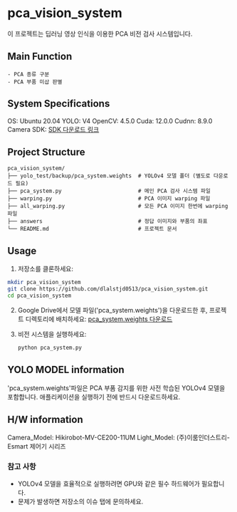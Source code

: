# pca_vision_system
이 프로젝트는 딥러닝 영상 인식을 이용한 PCA 비전 검사 시스템입니다.

## Main Function
    - PCA 종류 구분
    - PCA 부품 미삽 판별

##  System Specifications
OS: Ubuntu 20.04
YOLO: V4
OpenCV: 4.5.0
Cuda: 12.0.0
Cudnn: 8.9.0
Camera SDK: [SDK 다운로드 링크](https://www.hikrobotics.com/en/machinevision/service/download/)

## Project Structure
```
pca_vision_system/
├── yolo_test/backup/pca_system.weights  # YOLOv4 모델 폴더 (별도로 다운로드 필요)
├── pca_system.py                        # 메인 PCA 검사 시스템 파일
├── warping.py                           # PCA 이미지 warping 파일
├── all_warping.py                       # 모든 PCA 이미지 한번에 warping 파일
├── answers                              # 정답 이미지와 부품의 좌표
└── README.md                            # 프로젝트 문서
```
## Usage
 1. 저장소를 클론하세요:
   ```bash
   mkdir pca_vision_system
   git clone https://github.com/dlalstjd0513/pca_vision_system.git
   cd pca_vision_system
  ```
 2. Google Drive에서 모델 파일('pca_system.weights')을 다운로드한 후, 프로젝트 디렉토리에 배치하세요:
   [pca_system.weights 다운로드](https://drive.google.com/drive/folders/1fdI0GUPcIlD-0MqyfcjGb_iCTmjt74aF?usp=drive_link)
 
 3. 비전 시스템을 실행하세요:
    ```bash
    python pca_system.py
    ```

## YOLO MODEL information
 'pca_system.weights'파일은 PCA 부품 감지를 위한 사전 학습된 YOLOv4 모델을 포함합니다. 애플리케이션을 실행하기 전에 반드시 다운로드하세요.

## H/W information
Camera_Model: Hikirobot-MV-CE200-11UM
Light_Model: (주)이룸인더스트리-Esmart 제어기 시리즈

### 참고 사항
- YOLOv4 모델을 효율적으로 실행하려면 GPU와 같은 필수 하드웨어가 필요합니다.
- 문제가 발생하면 저장소의 이슈 탭에 문의하세요.